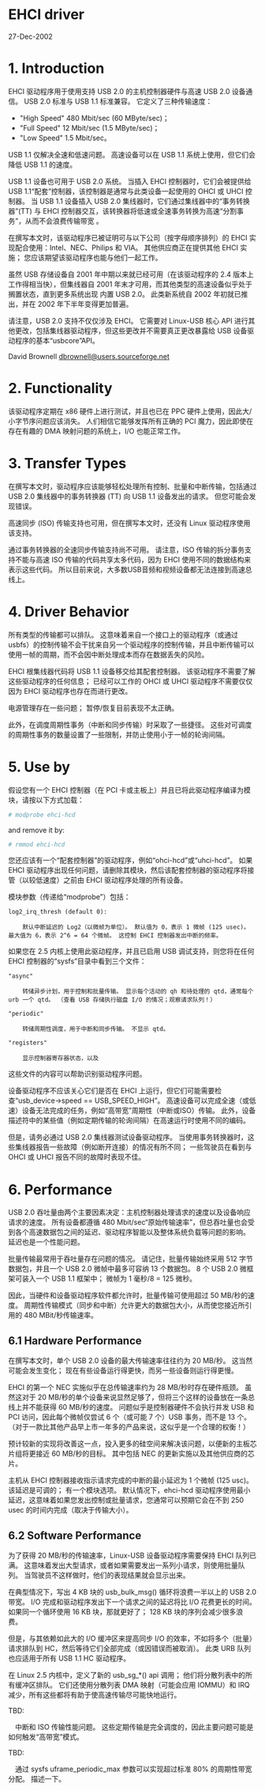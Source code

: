 
# EHCI driver

27-Dec-2002

# 1. Introduction

EHCI 驱动程序用于使用支持 USB 2.0 的主机控制器硬件与高速 USB 2.0 设备通信。 USB 2.0 标准与 USB 1.1 标准兼容。 它定义了三种传输速度：

- "High Speed" 480 Mbit/sec (60 MByte/sec)；
- "Full Speed" 12 Mbit/sec (1.5 MByte/sec)；
- "Low Speed" 1.5 Mbit/sec。

USB 1.1 仅解决全速和低速问题。 高速设备可以在 USB 1.1 系统上使用，但它们会降低 USB 1.1 的速度。

USB 1.1 设备也可用于 USB 2.0 系统。 当插入 EHCI 控制器时，它们会被提供给 USB 1.1“配套”控制器，该控制器是通常与此类设备一起使用的 OHCI 或 UHCI 控制器。 当 USB 1.1 设备插入 USB 2.0 集线器时，它们通过集线器中的“事务转换器”(TT) 与 EHCI 控制器交互，该转换器将低速或全速事务转换为高速“分割事务”，从而不会浪费传输带宽 。

在撰写本文时，该驱动程序已被证明可与以下公司（按字母顺序排列）的 EHCI 实现配合使用：Intel、NEC、Philips 和 VIA。 其他供应商正在提供其他 EHCI 实施； 您应该期望该驱动程序也能与他们一起工作。

虽然 USB 存储设备自 2001 年中期以来就已经可用（在该驱动程序的 2.4 版本上工作得相当快），但集线器自 2001 年末才可用，而其他类型的高速设备似乎处于搁置状态，直到更多系统出现 内置 USB 2.0。 此类新系统自 2002 年初就已推出，并在 2002 年下半年变得更加普遍。

请注意，USB 2.0 支持不仅仅涉及 EHCI。 它需要对 Linux-USB 核心 API 进行其他更改，包括集线器驱动程序，但这些更改并不需要真正更改暴露给 USB 设备驱动程序的基本“usbcore”API。

David Brownell <dbrownell@users.sourceforge.net>


# 2. Functionality

该驱动程序定期在 x86 硬件上进行测试，并且也已在 PPC 硬件上使用，因此大/小字节序问题应该消失。 人们相信它能够发挥所有正确的 PCI 魔力，因此即使在存在有趣的 DMA 映射问题的系统上，I/O 也能正常工作。


# 3. Transfer Types

在撰写本文时，驱动程序应该能够轻松处理所有控制、批量和中断传输，包括通过 USB 2.0 集线器中的事务转换器 (TT) 向 USB 1.1 设备发出的请求。 但您可能会发现错误。

高速同步 (ISO) 传输支持也可用，但在撰写本文时，还没有 Linux 驱动程序使用该支持。

通过事务转换器的全速同步传输支持尚不可用。 请注意，ISO 传输的拆分事务支持不能与高速 ISO 传输的代码共享太多代码，因为 EHCI 使用不同的数据结构来表示这些代码。 所以目前来说，大多数USB音频和视频设备都无法连接到高速总线上。


# 4. Driver Behavior

所有类型的传输都可以排队。 这意味着来自一个接口上的驱动程序（或通过 usbfs）的控制传输不会干扰来自另一个驱动程序的控制传输，并且中断传输可以使用一帧的周期，而不会因中断处理成本而存在数据丢失的风险。

EHCI 根集线器代码将 USB 1.1 设备移交给其配套控制器。 该驱动程序不需要了解这些驱动程序的任何信息； 已经可以工作的 OHCI 或 UHCI 驱动程序不需要仅仅因为 EHCI 驱动程序也存在而进行更改。

电源管理存在一些问题； 暂停/恢复目前表现不太正确。

此外，在调度周期性事务（中断和同步传输）时采取了一些捷径。 这些对可调度的周期性事务的数量设置了一些限制，并防止使用小于一帧的轮询间隔。


# 5. Use by

假设您有一个 EHCI 控制器（在 PCI 卡或主板上）并且已将此驱动程序编译为模块，请按以下方式加载：

```bash
# modprobe ehci-hcd
```

and remove it by:

```bash
# rmmod ehci-hcd
```

您还应该有一个“配套控制器”的驱动程序，例如“ohci-hcd”或“uhci-hcd”。 如果 EHCI 驱动程序出现任何问题，请删除其模块，然后该配套控制器的驱动程序将接管（以较低速度）之前由 EHCI 驱动程序处理的所有设备。

模块参数（传递给“modprobe”）包括：

    log2_irq_thresh (default 0):

        默认中断延迟的 Log2（以微帧为单位）。 默认值为 0，表示 1 微帧 (125 usec)。 最大值为 6，表示 2^6 = 64 个微帧。 这控制 EHCI 控制器发出中断的频率。

如果您在 2.5 内核上使用此驱动程序，并且已启用 USB 调试支持，则您将在任何 EHCI 控制器的“sysfs”目录中看到三个文件：

    "async"

        转储异步计划，用于控制和批量传输。 显示每个活动的 qh 和待处理的 qtd，通常每个 urb 一个 qtd。 （查看 USB 存储执行磁盘 I/O 的情况；观察请求队列！）

    "periodic"

        转储周期性调度，用于中断和同步传输。 不显示 qtd。

    "registers"

        显示控制器寄存器状态，以及

这些文件的内容可以帮助识别驱动程序问题。

设备驱动程序不应该关心它们是否在 EHCI 上运行，但它们可能需要检查“usb_device->speed == USB_SPEED_HIGH”。 高速设备可以完成全速（或低速）设备无法完成的任务，例如“高带宽”周期性（中断或ISO）传输。 此外，设备描述符中的某些值（例如定期传输的轮询间隔）在高速运行时使用不同的编码。

但是，请务必通过 USB 2.0 集线器测试设备驱动程序。 当使用事务转换器时，这些集线器报告一些故障（例如断开连接）的情况有所不同； 一些驾驶员在看到与 OHCI 或 UHCI 报告不同的故障时表现不佳。


# 6. Performance

USB 2.0 吞吐量由两个主要因素决定：主机控制器处理请求的速度以及设备响应请求的速度。 所有设备都遵循 480 Mbit/sec“原始传输速率”，但总吞吐量也会受到各个高速数据包之间的延迟、驱动程序智能以及整体系统负载等问题的影响。 延迟也是一个性能问题。

批量传输最常用于吞吐量存在问题的情况。 请记住，批量传输始终采用 512 字节数据包，并且一个 USB 2.0 微帧中最多可容纳 13 个数据包。 8 个 USB 2.0 微框架可装入一个 USB 1.1 框架中； 微帧为 1 毫秒/8 = 125 微秒。

因此，当硬件和设备驱动程序软件都允许时，批量传输可使用超过 50 MB/秒的速度。 周期性传输模式（同步和中断）允许更大的数据包大小，从而使您接近所引用的 480 MBit/秒传输速率。


## 6.1 Hardware Performance

在撰写本文时，单个 USB 2.0 设备的最大传输速率往往约为 20 MB/秒。 这当然可能会发生变化； 现在有些设备运行得更快，而另一些设备则运行得更慢。

EHCI 的第一个 NEC 实施似乎在总传输速率约为 28 MB/秒时存在硬件瓶颈。 虽然这对于 20 MB/秒的单个设备来说显然足够了，但将三个这样的设备放在一条总线上并不能获得 60 MB/秒的速度。 问题似乎是控制器硬件不会执行并发 USB 和 PCI 访问，因此每个微帧仅尝试 6 个（或可能 7 个）USB 事务，而不是 13 个。 （对于一款比其他产品早上市一年多的产品来说，这似乎是一个合理的权衡！）

预计较新的实现将改善这一点，投入更多的硅空间来解决该问题，以便新的主板芯片组将更接近 60 MB/秒的目标。 其中包括 NEC 的更新实施以及其他供应商的芯片。

主机从 EHCI 控制器接收指示请求完成的中断的最小延迟为 1 个微帧 (125 usc)。 该延迟是可调的； 有一个模块选项。 默认情况下，ehci-hcd 驱动程序使用最小延迟，这意味着如果您发出控制或批量请求，您通常可以预期它会在不到 250 usec 的时间内完成（取决于传输大小）。


## 6.2 Software Performance

为了获得 20 MB/秒的传输速率，Linux-USB 设备驱动程序需要保持 EHCI 队列已满。 这意味着发出大型请求，或者如果需要发出一系列小请求，则使用批量队列。 当驾驶员不这样做时，他们的表现结果就会显示出来。

在典型情况下，写出 4 KB 块的 usb_bulk_msg() 循环将浪费一半以上的 USB 2.0 带宽。 I/O 完成和驱动程序发出下一个请求之间的延迟将比 I/O 花费更长的时间。 如果同一个循环使用 16 KB 块，那就更好了； 128 KB 块的序列会减少很多浪费。

但是，与其依赖如此大的 I/O 缓冲区来提高同步 I/O 的效率，不如将多个（批量）请求排队到 HC，然后等待它们全部完成（或因错误而被取消）。 此类 URB 队列也应适用于所有 USB 1.1 HC 驱动程序。

在 Linux 2.5 内核中，定义了新的 usb_sg_*() api 调用； 他们将分散列表中的所有缓冲区排队。 它们还使用分散列表 DMA 映射（可能会应用 IOMMU）和 IRQ 减少，所有这些都将有助于使高速传输尽可能快地运行。

TBD:

&emsp;中断和 ISO 传输性能问题。 这些定期传输是完全调度的，因此主要问题可能是如何触发“高带宽”模式。

TBD:

&emsp;通过 sysfs uframe_periodic_max 参数可以实现超过标准 80% 的周期性带宽分配。 描述一下。
